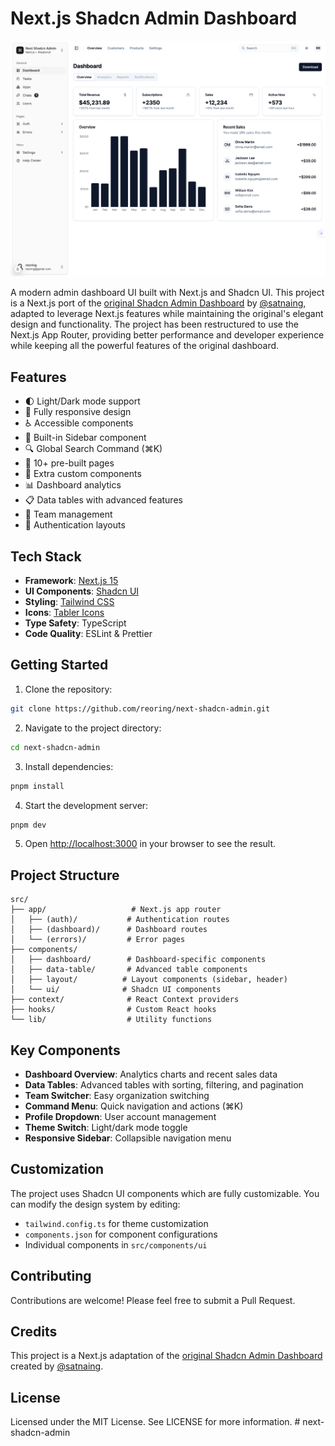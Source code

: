 # Next.js Shadcn Admin Dashboard

![Dashboard Preview](public/dashboard.png)

A modern admin dashboard UI built with Next.js and Shadcn UI. This project is a Next.js port of the [original Shadcn Admin Dashboard](https://github.com/satnaing/shadcn-admin) by [@satnaing](https://github.com/satnaing), adapted to leverage Next.js features while maintaining the original's elegant design and functionality. The project has been restructured to use the Next.js App Router, providing better performance and developer experience while keeping all the powerful features of the original dashboard.

## Features

- 🌓 Light/Dark mode support
- 📱 Fully responsive design
- ♿️ Accessible components
- 🧭 Built-in Sidebar component
- 🔍 Global Search Command (⌘K)
- 📄 10+ pre-built pages
- 🧩 Extra custom components
- 📊 Dashboard analytics
- 📋 Data tables with advanced features
- 👥 Team management
- 🔐 Authentication layouts

## Tech Stack

- **Framework**: [Next.js 15](https://nextjs.org/)
- **UI Components**: [Shadcn UI](https://ui.shadcn.com/)
- **Styling**: [Tailwind CSS](https://tailwindcss.com/)
- **Icons**: [Tabler Icons](https://tabler-icons.io/)
- **Type Safety**: TypeScript
- **Code Quality**: ESLint & Prettier

## Getting Started

1. Clone the repository:
```bash
git clone https://github.com/reoring/next-shadcn-admin.git
```

2. Navigate to the project directory:
```bash
cd next-shadcn-admin
```

3. Install dependencies:
```bash
pnpm install
```

4. Start the development server:
```bash
pnpm dev
```

5. Open [http://localhost:3000](http://localhost:3000) in your browser to see the result.

## Project Structure

```
src/
├── app/                   # Next.js app router
│   ├── (auth)/           # Authentication routes
│   ├── (dashboard)/      # Dashboard routes
│   └── (errors)/         # Error pages
├── components/
│   ├── dashboard/        # Dashboard-specific components
│   ├── data-table/       # Advanced table components
│   ├── layout/          # Layout components (sidebar, header)
│   └── ui/              # Shadcn UI components
├── context/              # React Context providers
├── hooks/                # Custom React hooks
└── lib/                  # Utility functions
```

## Key Components

- **Dashboard Overview**: Analytics charts and recent sales data
- **Data Tables**: Advanced tables with sorting, filtering, and pagination
- **Team Switcher**: Easy organization switching
- **Command Menu**: Quick navigation and actions (⌘K)
- **Profile Dropdown**: User account management
- **Theme Switch**: Light/dark mode toggle
- **Responsive Sidebar**: Collapsible navigation menu

## Customization

The project uses Shadcn UI components which are fully customizable. You can modify the design system by editing:

- `tailwind.config.ts` for theme customization
- `components.json` for component configurations
- Individual components in `src/components/ui`

## Contributing

Contributions are welcome! Please feel free to submit a Pull Request.

## Credits

This project is a Next.js adaptation of the [original Shadcn Admin Dashboard](https://github.com/satnaing/shadcn-admin) created by [@satnaing](https://github.com/satnaing).

## License

Licensed under the MIT License. See LICENSE for more information.
#   n e x t - s h a d c n - a d m i n 
 
 